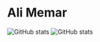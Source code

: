 # Ali Memar

<!--
**ali-memar/ali-memar** is a ✨ _special_ ✨ repository because its `README.md` (this file) appears on your GitHub profile.

Here are some ideas to get you started:

- 🔭 I’m currently working on ...
- 🌱 I’m currently learning ...
- 👯 I’m looking to collaborate on ...
- 🤔 I’m looking for help with ...
- 💬 Ask me about ...
- 📫 How to reach me: ...
- 😄 Pronouns: ...
- ⚡ Fun fact: ...
-->

![GitHub stats](https://github-readme-stats.vercel.app/api?username=ali-memar&show_icons=true&layout=compact&theme=onedark&) 
![GitHub stats](https://github-readme-stats.vercel.app/api/top-langs/?username=ali-memar&layout=compact&theme=onedark&langs_count=15) 
